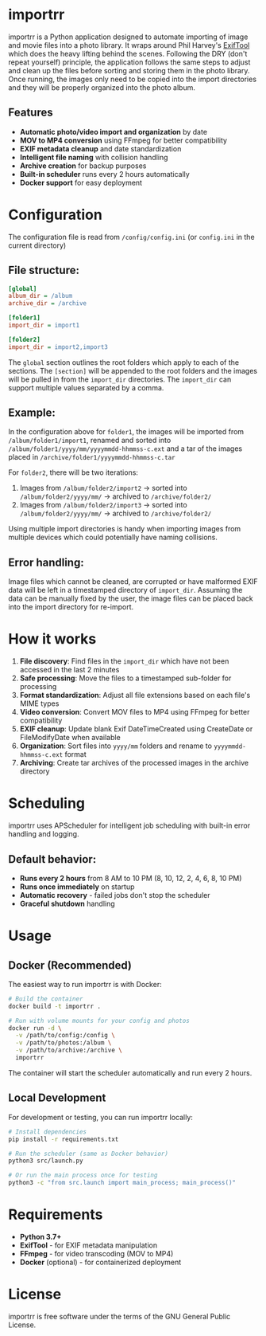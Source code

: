 # importrr

importrr is a Python application designed to automate importing of image and movie files into a photo library. It wraps around Phil Harvey's [ExifTool](https://exiftool.org/) which does the heavy lifting behind the scenes. Following the DRY (don't repeat yourself) principle, the application follows the same steps to adjust and clean up the files before sorting and storing them in the photo library. Once running, the images only need to be copied into the import directories and they will be properly organized into the photo album.

## Features

- **Automatic photo/video import and organization** by date
- **MOV to MP4 conversion** using FFmpeg for better compatibility
- **EXIF metadata cleanup** and date standardization
- **Intelligent file naming** with collision handling
- **Archive creation** for backup purposes
- **Built-in scheduler** runs every 2 hours automatically
- **Docker support** for easy deployment

# Configuration

The configuration file is read from `/config/config.ini` (or `config.ini` in the current directory)

## File structure:

```ini
[global]
album_dir = /album
archive_dir = /archive

[folder1]
import_dir = import1

[folder2]
import_dir = import2,import3
```

The `global` section outlines the root folders which apply to each of the sections. The `[section]` will be appended to the root folders and the images will be pulled in from the `import_dir` directories. The `import_dir` can support multiple values separated by a comma.

## Example:

In the configuration above for `folder1`, the images will be imported from `/album/folder1/import1`, renamed and sorted into `/album/folder1/yyyy/mm/yyyymmdd-hhmmss-c.ext` and a tar of the images placed in `/archive/folder1/yyyymmdd-hhmmss-c.tar`

For `folder2`, there will be two iterations:
1. Images from `/album/folder2/import2` → sorted into `/album/folder2/yyyy/mm/` → archived to `/archive/folder2/`
2. Images from `/album/folder2/import3` → sorted into `/album/folder2/yyyy/mm/` → archived to `/archive/folder2/`

Using multiple import directories is handy when importing images from multiple devices which could potentially have naming collisions.

## Error handling:

Image files which cannot be cleaned, are corrupted or have malformed EXIF data will be left in a timestamped directory of `import_dir`. Assuming the data can be manually fixed by the user, the image files can be placed back into the import directory for re-import.  

# How it works

1. **File discovery**: Find files in the `import_dir` which have not been accessed in the last 2 minutes
2. **Safe processing**: Move the files to a timestamped sub-folder for processing
3. **Format standardization**: Adjust all file extensions based on each file's MIME types
4. **Video conversion**: Convert MOV files to MP4 using FFmpeg for better compatibility
5. **EXIF cleanup**: Update blank Exif DateTimeCreated using CreateDate or FileModifyDate when available
6. **Organization**: Sort files into `yyyy/mm` folders and rename to `yyyymmdd-hhmmss-c.ext` format
7. **Archiving**: Create tar archives of the processed images in the archive directory

# Scheduling

importrr uses APScheduler for intelligent job scheduling with built-in error handling and logging.

## Default behavior:
- **Runs every 2 hours** from 8 AM to 10 PM (8, 10, 12, 2, 4, 6, 8, 10 PM)
- **Runs once immediately** on startup
- **Automatic recovery** - failed jobs don't stop the scheduler
- **Graceful shutdown** handling

# Usage

## Docker (Recommended)

The easiest way to run importrr is with Docker:

```bash
# Build the container
docker build -t importrr .

# Run with volume mounts for your config and photos
docker run -d \
  -v /path/to/config:/config \
  -v /path/to/photos:/album \
  -v /path/to/archive:/archive \
  importrr
```

The container will start the scheduler automatically and run every 2 hours.

## Local Development

For development or testing, you can run importrr locally:

```bash
# Install dependencies
pip install -r requirements.txt

# Run the scheduler (same as Docker behavior)
python3 src/launch.py

# Or run the main process once for testing
python3 -c "from src.launch import main_process; main_process()"
```
# Requirements

- **Python 3.7+**
- **ExifTool** - for EXIF metadata manipulation
- **FFmpeg** - for video transcoding (MOV to MP4)
- **Docker** (optional) - for containerized deployment

# License

importrr is free software under the terms of the GNU General Public License.
